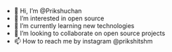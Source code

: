- 👋 Hi, I’m @Prikshuchan
- 👀 I’m interested in open source
- 🌱 I’m currently learning new technologies
- 💞️ I’m looking to collaborate on open source projects
- 📫 How to reach me by instagram @prikshitshm 

<!---
Prikshuchan/Prikshuchan is a ✨ special ✨ repository because its `README.md` (this file) appears on your GitHub profile.
You can click the Preview link to take a look at your changes.
--->
